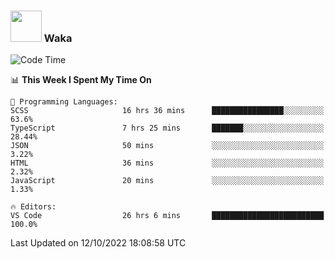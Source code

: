 ### <img src="https://media.giphy.com/media/VgCDAzcKvsR6OM0uWg/giphy.gif" width="50"> Waka

  <!--START_SECTION:waka-->
![Code Time](http://img.shields.io/badge/Code%20Time-932%20hrs%2019%20mins-blue)

📊 **This Week I Spent My Time On** 

```text
💬 Programming Languages: 
SCSS                     16 hrs 36 mins      ████████████████░░░░░░░░░   63.6% 
TypeScript               7 hrs 25 mins       ███████░░░░░░░░░░░░░░░░░░   28.44% 
JSON                     50 mins             ░░░░░░░░░░░░░░░░░░░░░░░░░   3.22% 
HTML                     36 mins             ░░░░░░░░░░░░░░░░░░░░░░░░░   2.32% 
JavaScript               20 mins             ░░░░░░░░░░░░░░░░░░░░░░░░░   1.33%

🔥 Editors: 
VS Code                  26 hrs 6 mins       █████████████████████████   100.0%

```


 Last Updated on 12/10/2022 18:08:58 UTC
<!--END_SECTION:waka-->
